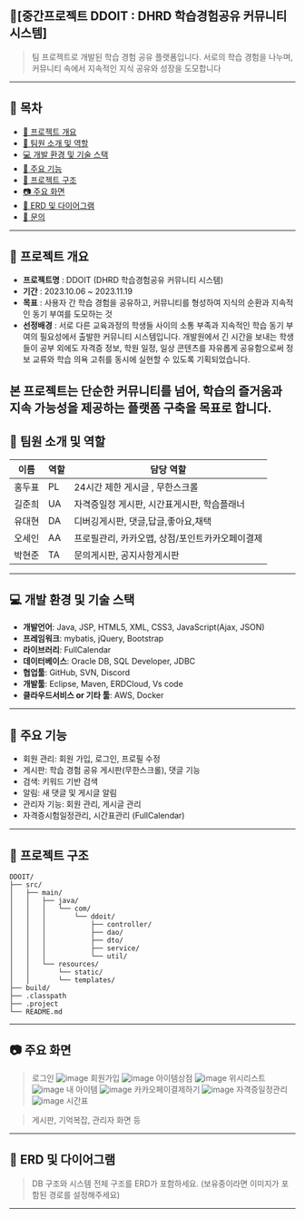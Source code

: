 ## 📘[중간프로젝트 DDOIT : DHRD 학습경험공유 커뮤니티 시스템]

> 팀 프로젝트로 개발된 학습 경험 공유 플랫폼입니다.
> 서로의 학습 경험을 나누며, 커뮤니티 속에서 지속적인 지식 공유와 성장을 도모합니다

---

## 📂 목차

* [📅 프로젝트 개요](#-프로젝트-개요)
* [👥 팀원 소개 및 역할](#-팀원-소개-및-역할)
* [💻 개발 환경 및 기술 스택](#-개발-환경-및-기술-스택)
* [🔧 주요 기능](#-주요-기능)
* [📁 프로젝트 구조](#-프로젝트-구조)
* [📷 주요 화면](#-주요-화면)
* [📌 ERD 및 다이어그램](#-erd-및-다이어그램)
* [📝 문의](#-문의)

---

## 📅 프로젝트 개요

* **프로젝트명** : DDOIT (DHRD 학습경험공유 커뮤니티 시스템)
* **기간** : 2023.10.06 \~ 2023.11.19
* **목표** : 사용자 간 학습 경험을 공유하고, 커뮤니티를 형성하여 지식의 순환과 지속적인 동기 부여를 도모하는 것
* **선정배경** : 서로 다른 교육과정의 학생들 사이의 소통 부족과
지속적인 학습 동기 부여의 필요성에서 출발한 커뮤니티 시스템입니다.
개발원에서 긴 시간을 보내는 학생들이
공부 외에도 자격증 정보, 학원 일정, 일상 콘텐츠를 자유롭게 공유함으로써
정보 교류와 학습 의욕 고취를 동시에 실현할 수 있도록 기획되었습니다.

본 프로젝트는 단순한 커뮤니티를 넘어,
학습의 즐거움과 지속 가능성을 제공하는 플랫폼 구축을 목표로 합니다.
---

## 👥 팀원 소개 및 역할

| 이름  | 역할 | 담당 역할                      |
| --- | -- | -------------------------- |
| 홍두표 | PL | 24시간 제한 게시글 , 무한스크롤                 |
| 길준희 | UA | 자격증일정 게시판, 시간표게시판, 학습플래너      |
| 유대현 | DA | 디버깅게시판, 댓글,답글,좋아요,채택              |
| 오세인 | AA | 프로필관리, 카카오맵, 상점/포인트카카오페이결제  |
| 박현준 | TA | 문의게시판, 공지사항게시판                      |

---

## 💻 개발 환경 및 기술 스택

* **개발언어**: Java, JSP, HTML5, XML, CSS3, JavaScript(Ajax, JSON)
* **프레임워크**: mybatis, jQuery, Bootstrap
* **라이브러리**: FullCalendar
* **데이터베이스**:  Oracle DB, SQL Developer, JDBC
* **협업툴**: GitHub, SVN, Discord
* **개발툴**: Eclipse, Maven, ERDCloud, Vs code
* **클라우드서비스 or 기타 툴**: AWS, Docker
---

## 🔧 주요 기능

* 회원 관리: 회원 가입, 로그인, 프로필 수정
* 게시판: 학습 경험 공유 게시판(무한스크롤), 댓글 기능
* 검색: 키워드 기반 검색
* 알림: 새 댓글 및 게시글 알림
* 관리자 기능: 회원 관리, 게시글 관리
* 자격증시험일정관리, 시간표관리 (FullCalendar)

---

## 📁 프로젝트 구조

```
DDOIT/
├── src/
│   ├── main/
│   │   ├── java/
│   │   │   └── com/
│   │   │       └── ddoit/
│   │   │           ├── controller/
│   │   │           ├── dao/
│   │   │           ├── dto/
│   │   │           ├── service/
│   │   │           └── util/
│   │   └── resources/
│   │       └── static/
│   │       └── templates/
├── build/
├── .classpath
├── .project
└── README.md
```

---

## 📷 주요 화면
> 로그인
![image](https://github.com/user-attachments/assets/5af5bbdf-a008-4119-8258-b853b4cc6eed)
> 회원가입
![image](https://github.com/user-attachments/assets/4b517aab-4c68-4cab-8372-5a57032aaad0)
> 아이템상점
![image](https://github.com/user-attachments/assets/97f77944-bdc8-452c-96ea-a42bdf27985a)
> 위시리스트
![image](https://github.com/user-attachments/assets/cc758b63-b8e8-464d-9e14-5462d9860a61)
> 내 아이템
![image](https://github.com/user-attachments/assets/48c8128a-d86b-4554-bae6-10f3ebad7c9a)
> 카카오페이결제하기
![image](https://github.com/user-attachments/assets/5619819a-57b9-4f32-bec7-d965482b00f5)
> 자격증일정관리
![image](https://github.com/user-attachments/assets/e78fe413-069d-4b62-80e2-055c293d5641)
> 시간표

> 게시판, 기억복잡, 관리자 화면 등

---

## 📌 ERD 및 다이어그램

> DB 구조와 시스템 전체 구조를 ERD가 포함하세요.
> (보유중이라면 이미지가 포함된 경로를 설정해주세요)

---

